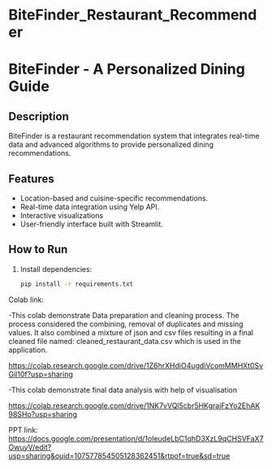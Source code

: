 # BiteFinder_Restaurant_Recommender

# BiteFinder - A Personalized Dining Guide

## Description
BiteFinder is a restaurant recommendation system that integrates real-time data and advanced algorithms to provide personalized dining recommendations.

## Features
- Location-based and cuisine-specific recommendations.
- Real-time data integration using Yelp API.
- Interactive visualizations
- User-friendly interface built with Streamlit.

## How to Run
1. Install dependencies:
   ```bash
   pip install -r requirements.txt

Colab link:

-This colab demonstrate Data preparation and cleaning process. The process considered the combining, removal of duplicates and missing values. It also combined a mixture of json and csv files resulting in a final cleaned file named: cleaned_restaurant_data.csv which is used in the application.

https://colab.research.google.com/drive/1Z6hrXHdiO4ugdiVcomMMHXt0SvGil10f?usp=sharing

-This colab demonstrate final data analysis with help of visualisation

https://colab.research.google.com/drive/1NK7vVQl5cbr5HKgrajFzYo2EhAK98SHo?usp=sharing


PPT link:
https://docs.google.com/presentation/d/1oIeudeLbC1qhD3XzL9qCHSVFaX7OwuyV/edit?usp=sharing&ouid=107577854505128362451&rtpof=true&sd=true
